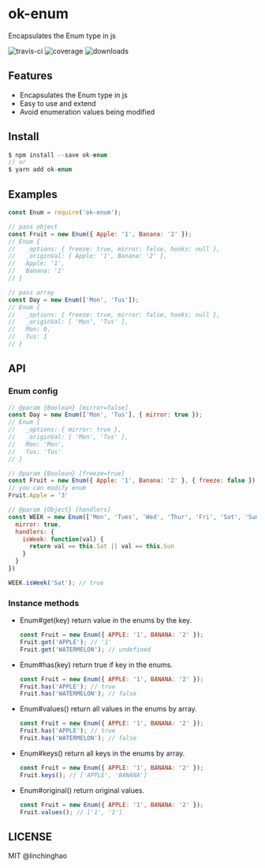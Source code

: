 # ok-enum

Encapsulates the Enum type in js

![travis-ci](https://img.shields.io/travis/linchinghao/ok-enum.svg?style=flat-square) ![coverage](https://img.shields.io/codecov/c/github/linchinghao/ok-enum.svg?style=flat-square) ![downloads](https://img.shields.io/npm/dt/ok-enum.svg?style=flat-square)

## Features
- Encapsulates the Enum type in js
- Easy to use and extend
- Avoid enumeration values being modified

## Install

```js
$ npm install --save ok-enum
// or
$ yarn add ok-enum
```

## Examples

```js
const Enum = require('ok-enum');

// pass object
const Fruit = new Enum({ Apple: '1', Banana: '2' }); 
// Enum {
//   _options: { freeze: true, mirror: false, hooks: null },
//   _originVal: { Apple: '1', Banana: '2' },
//   Apple: '1',
//   Banana: '2' 
// }

// pass array
const Day = new Enum(['Mon', 'Tus']);
// Enum {
//   _options: { freeze: true, mirror: false, hooks: null },
//   _originVal: [ 'Mon', 'Tus' ],
//   Mon: 0,
//   Tus: 1
// }


```

## API

### Enum config

```js
// @param {Boolean} [mirror=false]
const Day = new Enum(['Mon', 'Tus'], { mirror: true });
// Enum {
//   _options: { mirror: true },
//   _originVal: [ 'Mon', 'Tus' ],
//   Mon: 'Mon',
//   Tus: 'Tus'
// }

// @param {Boolean} [freeze=true]
const Fruit = new Enum({ Apple: '1', Banana: '2' }, { freeze: false })
// you can modify enum
Fruit.Apple = '3'

// @param {Object} [handlers]
const WEEK = new Enum(['Mon', 'Tues', 'Wed', 'Thur', 'Fri', 'Sat', 'Sun'], {
  mirror: true,
  handlers: {
    isWeek: function(val) {
      return val == this.Sat || val == this.Sun
    }
  }
})

WEEK.isWeek('Sat'); // true
```

### Instance methods
- Enum#get(key)
  return value in the enums by the key.

  ```js
  const Fruit = new Enum({ APPLE: '1', BANANA: '2' });
  Fruit.get('APPLE'); // '1'
  Fruit.get('WATERMELON'); // undefined
  ```

- Enum#has(key)
  return true if key in the enums.

  ```js
  const Fruit = new Enum({ APPLE: '1', BANANA: '2' });
  Fruit.has('APPLE'); // true
  Fruit.has('WATERMELON'); // false
  ```

- Enum#values()
  return all values in the enums by array.

  ```js
  const Fruit = new Enum({ APPLE: '1', BANANA: '2' });
  Fruit.has('APPLE'); // true
  Fruit.has('WATERMELON'); // false
  ```

- Enum#keys()
  return all keys in the enums by array.

  ```js
  const Fruit = new Enum({ APPLE: '1', BANANA: '2' });
  Fruit.keys(); // ['APPLE', 'BANANA']
  ```  

- Enum#original()
  return original values.

  ```js
  const Fruit = new Enum({ APPLE: '1', BANANA: '2' });
  Fruit.values(); // ['1', '2']
  ```  


## LICENSE

MIT @linchinghao